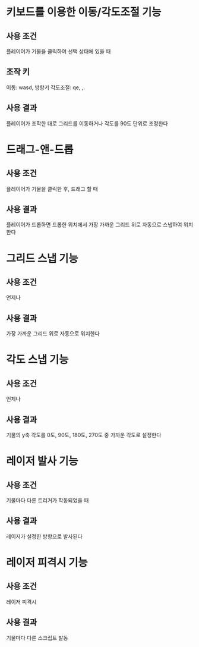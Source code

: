 # 키보드를 이용한 이동/각도조절 기능
## 사용 조건
플레이어가 기물을 클릭하여 선택 상태에 있을 때
## 조작 키
이동: wasd, 방향키
각도조절: qe, ,.
## 사용 결과
플레이어가 조작한 대로 그리드를 이동하거나 각도를 90도 단위로 조정한다

# 드래그-앤-드롭
## 사용 조건
플레이어가 기물을 클릭한 후, 드래그 할 때
## 사용 결과
플레이어가 드롭하면 드롭한 위치에서 가장 가까운 그리드 위로 자동으로 스냅하여 위치한다

# 그리드 스냅 기능
## 사용 조건
언제나
## 사용 결과
가장 가까운 그리드 위로 자동으로 위치한다

# 각도 스냅 기능
## 사용 조건
언제나
## 사용 결과
기물의 y축 각도를 0도, 90도, 180도, 270도 중 가까운 각도로 설정한다

# 레이저 발사 기능
## 사용 조건
기물마다 다른 트리거가 작동되었을 때
## 사용 결과
레이저가 설정한 방향으로 발사된다

# 레이저 피격시 기능
## 사용 조건
레이저 피격시
## 사용 결과
기물마다 다른 스크립트 발동